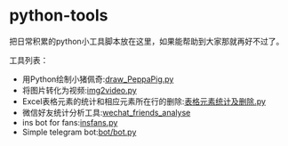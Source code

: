# python-tools
把日常积累的python小工具脚本放在这里，如果能帮助到大家那就再好不过了。


工具列表：
- 用Python绘制小猪佩奇:[draw_PeppaPig.py](https://github.com/Henry-Jia/python-tools/blob/master/draw_PeppaPig.py)
- 将图片转化为视频:[img2video.py](https://github.com/Henry-Jia/python-tools/blob/master/img2video.py)
- Excel表格元素的统计和相应元素所在行的删除:[表格元素统计及删除.py](https://github.com/Henry-Jia/python-tools/blob/master/%E8%A1%A8%E6%A0%BC%E5%85%83%E7%B4%A0%E7%BB%9F%E8%AE%A1%E5%8F%8A%E5%88%A0%E9%99%A4.py)
- 微信好友统计分析工具:[wechat_friends_analyse](https://github.com/Henry-Jia/python-tools/tree/master/wechat_friends_analyse)
- ins bot for fans:[insfans.py](https://github.com/Henry-Jia/python-tools/blob/master/insfans.py)
- Simple telegram bot:[bot/bot.py](https://github.com/Henry-Jia/python-tools/blob/master/bot/bot.py)
